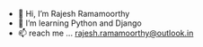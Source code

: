 - 👋 Hi, I’m Rajesh Ramamoorthy
- 👀 I’m learning Python and Django
- 📫 reach me ... rajesh.ramamoorthy@outlook.in

<!---
rrajesh0205/rrajesh0205 is a ✨ special ✨ repository because its `README.md` (this file) appears on your GitHub profile.
You can click the Preview link to take a look at your changes.
--->
